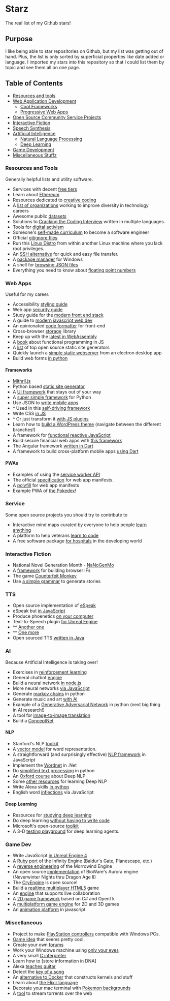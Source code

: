 Starz
=====
The real list of my Github stars!

## Purpose
I like being able to star repositories on Github, but my list was getting out of hand. Plus, the list is only sorted by superficial properties like date added or language. I imported my stars into this repository so that I could list them by topic and see them all on one page.

## Table of Contents
* [Resources and tools](#resources-and-tools)
* [Web Application Development](#web-apps)
  * [Cool Frameworks](#frameworks)
  * [Progressive Web Apps](#pwas)
* [Open Source Community Service Projects](#service)
* [Interactive Fiction](#interactive-fiction)
* [Speech Synthesis](#tts)
* [Artificial Intelligence](#ai)
  * [Natural Language Processing](#nlp)
  * [Deep Learning](#deep-learning)
* [Game Development](#game-dev)
* [Miscellaneous Stuffz](#miscellaneous)

### Resources and Tools
Generally helpful lists and utility software.

* Services with decent [free tiers](https://github.com/ripienaar/free-for-dev)
* Learn about [Ethereum](https://github.com/Scanate/EthList)
* Resources dedicated to [creative coding](https://github.com/terkelg/awesome-creative-coding)
* A [list of organizations](https://github.com/alishalisha/volunteer-diversity-tech) working to improve diversity in technology careers
* Awesome public [datasets](https://github.com/caesar0301/awesome-public-datasets)
* Solutions to [Cracking the Coding Interview](https://github.com/careercup/CtCI-6th-Edition) written in multiple languages.
* Tools for [digital activism](https://github.com/drewrwilson/toolsforactivism)
* Someone's [self-made curriculum](https://github.com/jwasham/coding-interview-university) to become a software engineer
* Official [gitignore files](https://github.com/github/gitignore)
* Run this [Linux Distro](https://github.com/fsquillace/junest) from within another Linux machine where you lack root privileges.
* An [SSH alternative](https://github.com/warner/magic-wormhole) for quick and easy file transfer.
* A [package manager](https://github.com/OneGet/oneget) for Windows
* A shell for [browsing JSON files](https://github.com/tedivm/jsonsmash)
* Everything you need to know about [floating point numbers](https://github.com/brazzy/floating-point-gui.de)

### Web Apps
Useful for my career.

* Accessibility [styling guide](https://github.com/cehfisher/a11y-style-guide)
* Web app [security guide](https://github.com/FallibleInc/security-guide-for-developers)
* Study guide for the [modern front end stack](https://github.com/grab/front-end-guide)
* A guide to [modern javascript web dev](https://github.com/dexteryy/spellbook-of-modern-webdev)
* An opinionated [code formatter](https://github.com/prettier/prettier) for front-end
* Cross-browser [storage](https://github.com/marcuswestin/store.js) library
* Keep up with the [latest in WebAssembly](https://github.com/mbasso/awesome-wasm)
* A [book](https://github.com/getify/Functional-Light-JS) about functional programming in JS
* A [list](https://github.com/netlify/staticgen) of top open source static site generators
* Quickly launch a [simple static webserver](https://github.com/teseve/teseve) from an electron desktop app
* Build web forms [in python](https://github.com/wtforms/wtforms)

#### Frameworks
* [Mithril.js](https://github.com/MithrilJS/mithril.js)
* Python based [static site generator](https://github.com/getpelican/pelican)
* A [UI framework](https://github.com/sveltejs/svelte) that stays out of your way
* A [super simple framework](https://github.com/webpy/webpy) for Python
* Use JSON to [write mobile apps](https://github.com/Jasonette/Jasonpedia)
* ^ Used in this [self-driving framework](https://github.com/intercellular/cell)
* Write CSS [in JS](https://github.com/cssinjs/jss)
* ^ Or just transform it [with JS plugins](https://github.com/postcss/postcss)
* Learn how to [build a WordPress theme](https://github.com/learnable-content/wordpress-base-theme-course) (navigate between the different branches!)
* A framework for [functional reactive JavaScript](https://github.com/cyclejs/cyclejs)
* Build secure financial web apps with [this framework](https://github.com/openfin/node-integration-example)
* The Angular framework [written in Dart](https://github.com/dart-lang/angular)
* A framework to build cross-platform mobile apps [using Dart](https://github.com/flutter/flutter)

#### PWAs
* Examples of using the [service worker API](https://github.com/mozilla/serviceworker-cookbook)
* The official [specification](https://github.com/w3c/manifest) for web app manifests.
* A [polyfill](https://github.com/boyofgreen/ManUp.js) for web app manifests
* Example PWA of [the Pokedex](https://github.com/nolanlawson/pokedex.org)!

### Service
Some open source projects you should try to contribute to

* Interactive mind maps curated by everyone to help people [learn anything](https://github.com/nikitavoloboev/learn-anything)
* A platform to help veterans [learn to code](https://github.com/OperationCode/START_HERE)
* A free software package [for hospitals](https://github.com/HospitalRun/hospitalrun-frontend) in the developing world

### Interactive Fiction
* National Novel Generation Month - [NaNoGenMo](https://github.com/NaNoGenMo/2016)
* A [framework](https://github.com/idmillington/undum) for building browser IFs
* The game [Counterfeit Monkey](https://github.com/i7/counterfeit-monkey)
* Use [a simple grammar](https://github.com/galaxykate/tracery) to generate stories

### TTS
* Open source implementation of [eSpeak](https://github.com/rhdunn/espeak)
* eSpeak but [in JavaScript](https://github.com/kripken/speak.js)
* Produce phoenetics [on your computer](https://github.com/praat/praat)
* Text-to-Speech plugin [for Unreal Engine](https://github.com/ideoservo/FliteTTSPlugin)
* ^^ [Another one](https://github.com/skeskinen/UnrealMimic)
* ^^ [One more](https://github.com/indomitusgames/TextToSpeech-UE4)
* Open sourced TTS [written in Java](https://github.com/marytts/marytts)

### AI
Because Artificial Intelligence is taking over!

* Exercises in [reinforcement learning](https://github.com/dennybritz/reinforcement-learning)
* General chatbot [engine](https://github.com/bwilcox-1234/ChatScript)
* Build a neural network [in node.js](https://github.com/cazala/synaptic)
* More neural networks [via JavaScript](https://github.com/mil-tokyo/webdnn)
* Generate [markov chains](https://github.com/jsvine/markovify) in python
* Generate music and art [with AI](https://github.com/tensorflow/magenta)
* Example of a [Generative Adversarial Network](https://github.com/junyanz/iGAN) in python (next big thing in AI research!)
* A tool for [image-to-image translation](https://github.com/junyanz/pytorch-CycleGAN-and-pix2pix)
* Build a [ConceptNet](https://github.com/commonsense/conceptnet5)

#### NLP
* Stanford's NLP [toolkit](https://github.com/stanfordnlp/CoreNLP)
* A [vector model](https://github.com/stanfordnlp/GloVe) for word representation.
* A straightforward (and surprisingly effective) [NLP framework](https://github.com/nlp-compromise/compromise) in JavaScript
* Implement the [Wordnet](https://github.com/ebswift/wordnetdotnet) in .Net
* Do [simplified text processing](https://github.com/sloria/TextBlob) in python
* An [Oxford course](https://github.com/oxford-cs-deepnlp-2017/lectures) about Deep NLP
* Some [other resources](https://github.com/andrewt3000/DL4NLP) for learning Deep NLP
* Write Alexa skills [in python](https://github.com/johnwheeler/flask-ask)
* English word [inflections](https://github.com/FinNLP/en-inflectors) via JavaScript

#### Deep Learning
* Resources for [studying deep learning](https://github.com/endymecy/awesome-deeplearning-resources)
* Do deep learning [without having to write code](https://github.com/deepgram/kur)
* Microsoft's open-source [toolkit](https://github.com/Microsoft/CNTK)
* A 3-D [testing playground](https://github.com/deepmind/lab) for deep learning agents.

### Game Dev
* Write JavaScript [in Unreal Engine 4](https://github.com/BobGneu/Flathead)
* A [Ruby port](https://github.com/gemrb/gemrb) of the Infinity Engine (Baldur's Gate, Planescape, etc.)
* A [reverse engineering](https://github.com/OpenMW/openmw) of the Morrowind Engine
* An open source [implementation](https://github.com/xoreos/xoreos) of BioWare's Aurora engine (Neverwinter Nights thru Dragon Age II)
* The [CryEngine](https://github.com/CRYTEK/CRYENGINE) is open source!
* Build a [realtime multiplayer HTML5](https://github.com/underscorediscovery/realtime-multiplayer-in-html5) game
* An [engine](https://github.com/superpowers/superpowers-game) that supports live collaboration
* A [2D game framework](https://github.com/AdamsLair/duality) based on C# and OpenTk
* A [multiplatform game engine](https://github.com/godotengine/godot) for 2D and 3D games
* An [animation platform](https://github.com/greensock/GreenSock-JS) in javascript

### Miscellaneous
* Project to make [PlayStation controllers](https://github.com/nefarius/ScpToolkit) compatible with Windows PCs.
* [Game idea](https://github.com/theamazingfedex/rpic-rpg) that seems pretty cool.
* Create your own [forums](https://github.com/flarum/flarum)
* Work your Windows machine using [only your eyes](https://github.com/OptiKey/OptiKey)
* A very small [C interpreter](https://github.com/zsaleeba/picoc)
* Learn how to [store information in DNA]
* Alexa [teaches guitar](https://github.com/terrenjpeterson/guitarteacher)
* Detect the [key of a song](https://github.com/ibsh/is_KeyFinder)
* An [alternative to Docker](https://github.com/mirage/mirage) that constructs kernels and stuff
* Learn about [the Elixir language](https://github.com/h4cc/awesome-elixir)
* Decorate your mac terminal with [Pokemon backgrounds](https://github.com/LazoCoder/Pokemon-Terminal)
* A [tool](https://github.com/webtorrent/instant.io) to stream torrents over the web